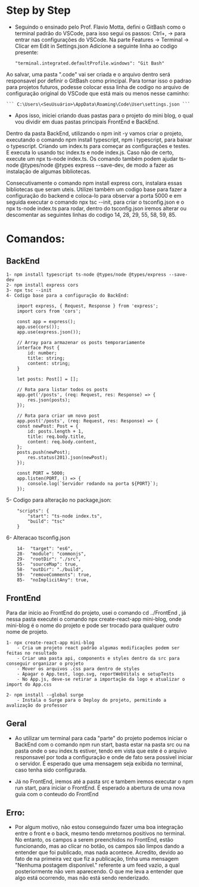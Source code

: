 # Step by Step

- Seguindo o ensinado pelo Prof. Flavio Motta, defini o GitBash como o terminal padrão do VSCode, para isso segui os passos:
    Ctrl+, -> para entrar nas configurações do VSCode.
    Na parte Features -> Terminal -> Clicar em Edit in Settings.json
    Adicione a seguinte linha ao codigo presente:
    
    ``` "terminal.integrated.defaultProfile.windows": "Git Bash" ```

Ao salvar, uma pasta ".code" vai ser criada e o arquivo dentro será responsavel por definir o GitBash como principal. Para tornar isso o padrao para projetos futuros, podesse colocar essa linha de codigo no arquivo de configuração original do VSCode que está mais ou menos nesse caminho:

    ``` C:\Users\<SeuUsuário>\AppData\Roaming\Code\User\settings.json ```

- Apos isso, iniciei criando duas pastas para o projeto do mini blog, o qual vou dividir em duas pastas principais FrontEnd e BackEnd.

Dentro da pasta BackEnd,  utilizando o npm init -y vamos criar o projeto,  executando o comando npm install typescript, npm i typescript, para baixar o typescript. Criando um index.ts para começar as configurações e testes. E executa lo usando tsc index.ts e node index.js. Caso não de certo, execute um npx ts-node index.ts. Os comando também podem ajudar ts-node @types/node @types express --save-dev, de  modo a fazer as instalação de algumas bibliotecas.

Consecutivamente o comando npm install express cors, instalara essas bibliotecas que seram uteis. Utilizei também um codigo base para fazer a configuração do backend e coloca-lo para observar a porta 5000 e em seguida executar o comando  npx tsc --init, para criar o tsconfig.json  e o npx ts-node index.ts para rodar, dentro do tsconfig.json iremos alterar ou descomentar as seguintes linhas do codigo 14, 28, 29, 55, 58, 59, 85.

# Comandos:

## BackEnd

    1- npm install typescript ts-node @types/node @types/express --save-dev
    2- npm install express cors
    3- npx tsc --init
    4- Codigo base para a configuração do BackEnd:

```     
    import express, { Request, Response } from 'express';
    import cors from 'cors';

    const app = express();
    app.use(cors());
    app.use(express.json());

    // Array para armazenar os posts temporariamente
    interface Post {
        id: number;
        title: string;
        content: string;
    }

    let posts: Post[] = [];

    // Rota para listar todos os posts
    app.get('/posts', (req: Request, res: Response) => {
        res.json(posts);
    });

    // Rota para criar um novo post
    app.post('/posts', (req: Request, res: Response) => {
    const newPost: Post = {
        id: posts.length + 1,
        title: req.body.title,
        content: req.body.content,
    };
    posts.push(newPost);
        res.status(201).json(newPost);
    });

    const PORT = 5000;
    app.listen(PORT, () => {
        console.log(`Servidor rodando na porta ${PORT}`);
    });

```
   5- Codigo para alteração no package,json:
```
    "scripts": {
        "start": "ts-node index.ts",
        "build": "tsc"
    }
```
   6- Alteracao tsconfig.json
```
    14-  "target": "es6", 
    28-  "module": "commonjs",
    29-  "rootDir": "./src",
    55-  "sourceMap": true,
    58-  "outDir": "./build",
    59-  "removeComments": true,
    85-  "noImplicitAny": true,
```

## FrontEnd

Para dar inicio ao FrontEnd do projeto, usei o comando cd ../FrontEnd , já nessa pasta executei o comando npx create-react-app mini-blog, onde mini-blog é o nome do projeto e pode ser trocado para qualquer outro nome de projeto.

    1- npx create-react-app mini-blog
        - Cria um projeto react padrão algumas modificações podem ser feitas no resultado
        - Criar uma pasta api, components e styles dentro da src para conseguir organizar o projeto
        - Mover os arquivos .css para dentro de styles
        - Apagar o App.test, logo.svg, reportWebVitals e setupTests
        - No App.js, deve-se retirar a importação da logo e atualizar o import do App.css

    2- npm install --global surge
        - Instala o Surge para o Deploy do projeto, permitindo a avalização do professor


## Geral

- Ao utilizar um terminal para cada "parte" do projeto podemos iniciar o BackEnd com o comando npm run start, basta estar na pasta src ou na pasta onde o seu index.ts estiver, tendo em vista que este é o arquivo responsavel por toda a configuração e onde de fato sera possivel iniciar o servidor. É esperado que uma mensagem seja exibida no terminal, caso tenha sido configurada.

- Já no FrontEnd, iremos até a pasta src e tambem iremos executar o npm run start, para iniciar o FrontEnd. É esperado a abertura de uma nova guia com o conteudo do FrontEnd

## Erro:

- Por algum motivo, não estou conseguindo fazer uma boa integração entre o front e o back, mesmo tendo mretornos positivos no terminal. No entanto, os campos a serem preenchidos no FrontEnd, estão funcionando, mas ao clicar no botão, os campos são limpos dando a entender que foi publicado, mas nada acontece. Acredito, devido ao fato de na primeira vez que fiz a publicação, tinha uma mensagem "Nenhuma postagem disponível." referente a um feed vazio, a qual posteriormente não vem aparecendo. O que me leva a entender que algo está ocorrendo, mas não está sendo renderizado.